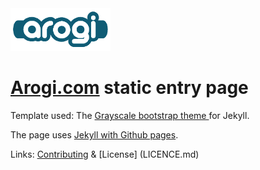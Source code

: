 <img src="arogigreenblue.png">  

[Arogi.com](http://Arogi.com) static entry page
=========================

Template used: The [Grayscale bootstrap theme ](http://ironsummitmedia.github.io/startbootstrap-grayscale/) for Jekyll.

The page uses [Jekyll with Github pages](https://help.github.com/articles/using-jekyll-with-pages/).

Links:
[Contributing](CONTRIBUTING.md) & [License] (LICENCE.md)
